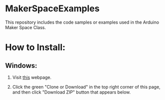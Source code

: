 # MakerSpaceExamples
This repository includes the code samples or examples used in the Arduino Maker Space Class.

# How to Install:

## Windows: 

1. Visit [this](../..) webpage.

2. Click the green "Clone or Download" in the top right corner of this page, and then 
click "Download ZIP" button that appears below. 
